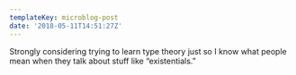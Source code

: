 ```yaml
---
templateKey: microblog-post
date: '2018-05-11T14:51:27Z'
---
```


Strongly considering trying to learn type theory just so I know what people mean when they talk about stuff like “existentials.”

